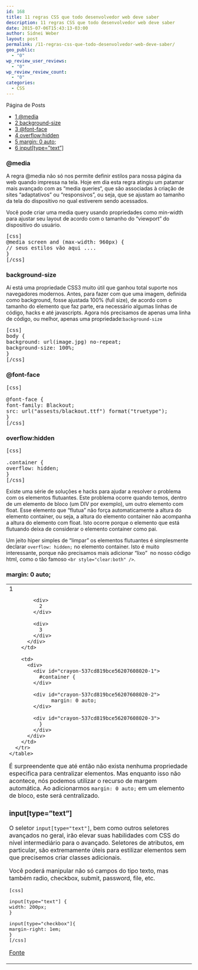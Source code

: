 ```yaml
---
id: 168
title: 11 regras CSS que todo desenvolvedor web deve saber
description: 11 regras CSS que todo desenvolvedor web deve saber
date: 2015-07-06T15:43:13-03:00
author: Sidnei Weber
layout: post
permalink: /11-regras-css-que-todo-desenvolvedor-web-deve-saber/
geo_public:
  - "0"
wp_review_user_reviews:
  - "0"
wp_review_review_count:
  - "0"
categories:
  - CSS
---
```

<div id="toc_container" class="no_bullets">
  <p class="toc_title">
    P&aacute;gina de Posts
  </p>
  
  <ul class="toc_list">
    <li>
      <a href="#media"><span class="toc_number toc_depth_1">1</span> @media</a>
    </li>
    <li>
      <a href="#background-size"><span class="toc_number toc_depth_1">2</span> background-size</a>
    </li>
    <li>
      <a href="#font-face"><span class="toc_number toc_depth_1">3</span> @font-face</a>
    </li>
    <li>
      <a href="#overflowhidden"><span class="toc_number toc_depth_1">4</span> overflow:hidden</a>
    </li>
    <li>
      <a href="#margin_0_auto"><span class="toc_number toc_depth_1">5</span> margin: 0 auto;</a>
    </li>
    <li>
      <a href="#inputtype8221text8221"><span class="toc_number toc_depth_1">6</span> input[type=&#8221;text&#8221;]</a>
    </li>
  </ul>
</div>

### <span id="media">@media</span>

A regra @media não só nos permite definir estilos para nossa página da web quando impressa na tela. Hoje em dia esta regra atingiu um patamar mais avançado com as “media queries“, que são associadas à criação de sites “adaptativos” ou “responsivos”, ou seja, que se ajustam ao tamanho da tela do dispositivo no qual estiverem sendo acessados.

Você pode criar uma media query usando propriedades como min-width para ajustar seu layout de acordo com o tamanho do “viewport” do dispositivo do usuário.

<pre>[css]
@media screen and (max-width: 960px) {
// seus estilos vão aqui ....
}
[/css]</pre>

### <span id="background-size">background-size</span>

Aí está uma propriedade CSS3 muito útil que ganhou total suporte nos navegadores modernos. Antes, para fazer com que uma imagem, definida como background, fosse ajustada 100% (full size), de acordo com o tamanho do elemento que faz parte, era necessário algumas linhas de código, hacks e até javascripts. Agora nós precisamos de apenas uma linha de código, ou melhor, apenas uma propriedade:`background-size`

<pre>[css]
body {
background: url(image.jpg) no-repeat;
background-size: 100%;
}
[/css]</pre>

### <span id="font-face">@font-face</span>

<pre>[css]

@font-face {
font-family: Blackout;
src: url("assests/blackout.ttf") format("truetype");
}
[/css]</pre>

### <span id="overflowhidden">overflow:hidden</span>

<pre>[css]

.container {
overflow: hidden;
}
[/css]</pre>

Existe uma série de soluções e hacks para ajudar a resolver o problema com os elementos flutuantes. Este problema ocorre quando temos, dentro de um elemento de bloco (um DIV por exemplo), um outro elemento com float. Esse elemento que “flutua” não força automaticamente a altura do elemento container, ou seja, a altura do elemento container não acompanha a altura do elemento com float. Isto ocorre porque o elemento que está flutuando deixa de considerar o elemento container como pai.

Um jeito hiper simples de “limpar” os elementos flutuantes é simplesmente declarar `overflow: hidden;` no elemento container. Isto é muito interessante, porque não precisamos mais adicionar “lixo”  no nosso código html, como o tão famoso `<br style="clear:both" />`.

### <span id="margin_0_auto">margin: 0 auto;</span>

<div id="crayon-537cd819bce56207608020">
  <div>
    <table class="mceItemTable">
      <tr>
        <td>
          <div>
            <div>
              1
            </div>
            
            <div>
              2
            </div>
            
            <div>
              3
            </div>
          </div>
        </td>
        
        <td>
          <div>
            <div id="crayon-537cd819bce56207608020-1">
              #container {
            </div>
            
            <div id="crayon-537cd819bce56207608020-2">
                  margin: 0 auto;
            </div>
            
            <div id="crayon-537cd819bce56207608020-3">
              }
            </div>
          </div>
        </td>
      </tr>
    </table>
  </div>
</div>

É surpreendente que até então não exista nenhuma propriedade especifica para centralizar elementos. Mas enquanto isso não acontece, nós podemos utilizar o recurso de margem automática. Ao adicionarmos `margin: 0 auto;` em um elemento de bloco, este será centralizado.

### <span id="inputtype8221text8221">input[type=&#8221;text&#8221;]</span>

O seletor `input[type="text"]`, bem como outros seletores avançados no geral, irão elevar suas habilidades com CSS do nível intermediário para o avançado. Seletores de atributos, em particular, são extremamente úteis para estilizar elementos sem que precisemos criar classes adicionais.

Você poderá manipular não só campos do tipo texto, mas também radio, checkbox, submit, password, file, etc.

<pre>[css]

input[type="text"] {
width: 200px;
}

input[type="checkbox"]{
margin-right: 1em;
}
[/css]</pre>

<a href="http://wpmidia.com.br/desenvolvimento-web/11-regras-css-todo-desenvolvedor-web-deve-saber/" target="_blank">Fonte</a>